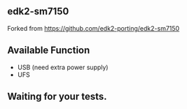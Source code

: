 ## edk2-sm7150  
Forked from https://github.com/edk2-porting/edk2-sm7150  
  
## Available Function  
  
 * USB (need extra power supply)  
 * UFS  
  
## Waiting for your tests.  
  
